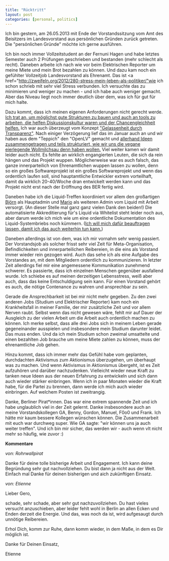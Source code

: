 ```yaml
---
title: "Rücktritt"
layout: post
categories: [personal, politics]
---
```

Ich bin gestern, am 26.05.2013 mit Ende der Vorstandssitzung vom Amt des Beisitzers im Landesvorstand aus persönlichen Gründen zurück getreten. Die "persönlichen Gründe" möchte ich gerne ausführen.

Ich bin noch immer Vollzeitstudent an der Fernuni Hagen und habe letztes Semester auch 2 Prüfungen geschrieben und bestanden (mehr schlecht als recht). Daneben arbeite ich nach wie vor beim Elektrischen Reporter um meine Miete und mein Brot bezahlen zu können. Und dazu kam noch ein gefühlter Vollzeitjob Landesvorstand als Ehrenamt. Das ist <a href="http://zweifeln.org/2012/280-stress-mein-leben-als-politiker/"wie ich schon schrieb</a> mit sehr viel Stress verbunden. Ich versuchte das zu minimieren und weniger zu machen - und ich habe auch weniger gemacht. Aber das Niveau liegt noch immer deutlich über dem, was ich für gut für mich halte.

Dazu kommt, dass ich meinen eigenen Anforderungen nicht gerecht werde. <a href="https://wiki.piratenpartei.de/BE:Parteitag/2012.2/Kandidaten/Zweifeln#Ich_kandidiere">Ich trat an, um möglichst gute Strukturen zu bauen und auch an tools zu arbeiten, die helfen Diskussionskultur waren und der Chancengleichheit helfen.</a> Ich war auch überzeugt vom Konzept <a href="https://wiki.piratenpartei.de/BE:Gelassenheit_durch_Transparenz">"Gelassenheit durch Transparenz"</a>. Nach einiger Verzögerung lief das im Januar auch an und wir haben aus dem "Teppich" den "OpenLV" gemacht und <a href="https://lavobe.piratenpad.de/OpenLV-Struktur">allerhand Ideen zusammengetragen und teils strukturiert, wie wir uns die vegane eierlegende Wollmilchsau denn haben wollen.</a> Viel weiter kamen wir damit leider auch nicht. Es fehlte an wirklich engangierten Leuten, die sich da rein hängen und das Projekt wuppen. Möglicherweise war es auch falsch, das ganze innerparteilich von Ehrenamtlichen wuppen lassen zu wollen, denn so ein großes Softwareprojekt ist ein großes Softwareprojekt und wenn das ordentlich laufen soll, sind hauptamtliche Entwickler extrem vorteilhaft, damit da wirklich 20-40/Woche dran entwickelt werden kann und das Projekt nicht erst nach der Eröffnung des BER fertig wird.

Daneben habe ich die Liquid-Treffen koordiniert vor allem den großartigen <a href="https://twitter.com/reimerei">Björn</a> als Hauptadmin und <a href="https://twitter.com/xedp3x">Mario</a> als weiteren Admin vom Liquid mit Arbeit versorgt. (An dieser Stelle mal ganz ganz vielen Dank den beiden!) Die automatisierte Akkreditierung für's Liquid via Whitelist steht leider noch aus, aber darum werde ich mich wie um eine ordentliche Dokumentation des Liquid-Systembriebs noch kümmern. (<a href="https://wiki.piratenpartei.de/BE:Beschlussantrag_Umlaufbeschluss/2013-05-26/03">Ich will mich dafür beauftragen lassen, damit ich das auch weiterhin tun kann.</a>)

Daneben allerdings ist von dem, was ich mir vornahm sehr wenig passiert. Der Vorstandsjob als solcher frisst sehr viel Zeit für Meta-Organisation, Befindlichkeiten und innerparteilichen Reibereien, in die eins als Vorstand immer wieder rein gezogen wird. Auch das sehe ich als eine Aufgabe des Vorstandes an, mit dem Mitgliedern ordentlich zu kommunizieren. In letzter Zeit allerdings fiel mir eine angemessene Kommunikation zunehmend schwerer. Es passierte, dass ich einzelnen Menschen gegenüber ausfallend wurde. Ich schiebe es auf meinen derzeitigen Lebensstress, weiß aber auch, dass das keine Entschuldigung sein kann. Für einen Vorstand gehört es auch, die nötige Contenance zu wahren und ansprechbar zu sein.

Gerade die Ansprechbarkeit ist bei mir nicht mehr gegeben. Zu den zwei anderen Jobs (Studium und Elektrischer Reporter) kam noch ein Krankheitsfall in meiner Familie, der mir zusätzliche Zeit und vor allem Nerven raubt. Selbst wenn das nicht gewesen wäre, fehlt mir auf Dauer der Ausgleich zu der vielen Arbeit um die Arbeit auch ordentlich machen zu können. Ich merke selbst, dass alle drei Jobs sich in meinem Leben gerade gegeneinander ausspielen und insbesondere mein Studium darunter leidet. Das muss enden. Und da ich mein Studium schon zweimal umsattelte und einen bezahlten Job brauche um meine Miete zahlen zu können, muss der ehrenamtliche Job gehen. 

Hinzu kommt, dass ich immer mehr das Gefühl habe vom geplanten, durchdachten Aktivismus zum Aktionismus überzugehen, um überhaupt was zu machen. Und wenn Aktivismus in Aktionismus übergeht, ist es Zeit aufzuhören und darüber nachzudenken. Vielleicht wieder neue Kraft zu tanken neue Ideen aus der neuen Erfahrung zu entwickeln und sich dann auch wieder stärker einbringen. Wenn ich in paar Monaten wieder die Kraft habe, für die Partei zu brennen, dann werde ich mich auch wieder einbringen. Auf welchem Posten ist zweitrangig.

Danke, Berliner Pirat\*innen. Das war eine extrem spannende Zeit und ich habe unglaublich viel in der Zeit gelernt. Danke insbesondere auch an meine Vorstandskollegen GA, Benny, Gordon, Manuel, F0o0 und Frank. Ich hätte mir kaum bessere Kollegen wünschen können. Die Zusammenarbeit mit euch war durchweg super. Wie GA sagte: "wir können uns ja auch weiter treffen". Und ich bin mir sicher, das werden wir - auch wenn vlt nicht mehr so häufig, wie zuvor :)

		

__Kommentare__
			
_von: Rohrwallpirat_
			
Danke für deine tolle bisherige Arbeit und Engagement. Ich kann deine Begründung sehr gut nachvollziehen. Du bist dann ja nicht aus der Welt. Einfach mal Danke für deinen bisherigen und aich zukünftigen Einsatz.

			
_von: Etienne_
			
Lieber Gero,

schade, sehr schade, aber sehr gut nachzuvollziehen. Du hast vieles versucht anzuschieben, aber leider fehlt wohl in Berlin an allen Ecken und Enden derzeit die Energie. Und das, was noch da ist, wird aufgesaugt durch unnötige Reibereien.

Erhol Dich, komm zur Ruhe, dann komm wieder, in dem Maße, in dem es Dir möglich ist.

Danke für Deinen Einsatz,

Etienne

